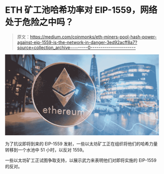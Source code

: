 # ETH 矿工池哈希功率对 EIP-1559，网络处于危险之中吗？

> 原文：<https://medium.com/coinmonks/eth-miners-pool-hash-power-against-eip-1559-is-the-network-in-danger-3ed92acff8a7?source=collection_archive---------0----------------------->

![](img/3df9ef44e9dc0a3b1aa8a7961bfae9d7.png)

为了抗议即将到来的 EIP-1559 发射，一些以太坊矿工正在组织将他们的哈希力量转移到一个水池中 51 小时，以反对 1559。

一些以太坊矿工正试图争取支持，以展示武力来表明他们对即将实施的 EIP-1559 的反对。